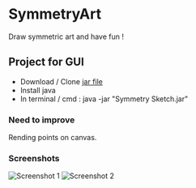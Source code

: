 # SymmetryArt
Draw symmetric art and have fun !

## Project for GUI
  * Download / Clone [jar file](https://github.com/saurav-singh/SymmetrySketch/blob/master/Symmetry%20Sketch.jar)
  * Install java
  * In terminal / cmd : java -jar "Symmetry Sketch.jar"
  
### Need to improve
Rending points on canvas.


### Screenshots
![Screenshot 1](https://github.com/saurav-singh/SymmetrySketch/blob/master/Screenshots/screenshot_1.PNG)
![Screenshot 2](https://github.com/saurav-singh/SymmetrySketch/blob/master/Screenshots/screenshot_2.PNG)



